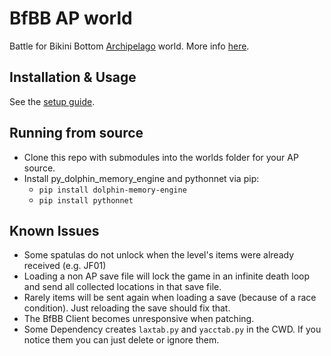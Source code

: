 # BfBB AP world

Battle for Bikini Bottom [Archipelago](https://archipelago.gg/) world.
More info [here](https://github.com/Cyb3RGER/bfbb_ap_world/blob/main/docs/en_bfbb.md).

## Installation & Usage

See the [setup guide](https://github.com/Cyb3RGER/bfbb_ap_world/blob/main/docs/setup_en.md).

## Running from source

- Clone this repo with submodules into the worlds folder for your AP source.
- Install py_dolphin_memory_engine and pythonnet via pip:
    - ``pip install dolphin-memory-engine``
    - ``pip install pythonnet``

## Known Issues

- Some spatulas do not unlock when the level's items were already received (e.g. JF01)
- Loading a non AP save file will lock the game in an infinite death loop and send all collected locations in that save
  file.
- Rarely items will be sent again when loading a save (because of a race condition). Just reloading the save should fix
  that.
- The BfBB Client becomes unresponsive when patching.
- Some Dependency creates ``laxtab.py`` and ``yacctab.py`` in the CWD. If you notice them you can just delete or ignore
  them.